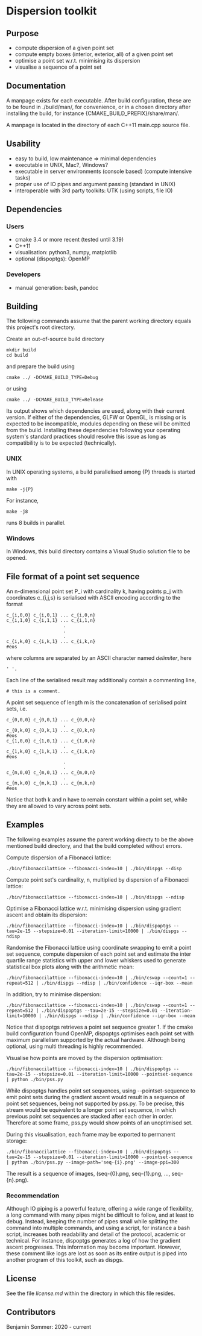 # Dispersion toolkit

## Purpose

* compute dispersion of a given point set
* compute empty boxes (interior, exterior, all) of a given point set
* optimise a point set w.r.t. minimising its dispersion
* visualise a sequence of a point set

## Documentation

A manpage exists for each executable. After build configuration, these are to be found in ./build/man/, for convenience, or in a chosen directory after installing the build, for instance {CMAKE_BUILD_PREFIX}/share/man/.

A manpage is located in the directory of each C++11 main.cpp source file.

## Usability

* easy to build, low maintenance => minimal dependencies
* executable in UNIX, Mac?, Windows?
* executable in server environments (console based) (compute intensive tasks)
* proper use of IO pipes and argument passing (standard in UNIX)
* interoperable with 3rd party toolkits: UTK (using scripts, file IO)

## Dependencies

### Users

* cmake 3.4 or more recent (tested until 3.19)
* C++11
* visualisation: python3, numpy, matplotlib
* optional (dispoptgs): OpenMP

### Developers

* manual generation: bash, pandoc

## Building

The following commands assume that the parent working directory equals this project's root directory.

Create an out-of-source build directory

````
mkdir build
cd build
````

and prepare the build using

``
cmake ../ -DCMAKE_BUILD_TYPE=Debug
``

or using

``
cmake ../ -DCMAKE_BUILD_TYPE=Release
``

Its output shows which dependencies are used, along with their current version. If either of the dependencies, GLFW or OpenGL, is missing or is expected to be incompatible, modules depending on these will be omitted from the build. Installing these dependencies following your operating system's standard practices should resolve this issue as long as compatibility is to be expected (technically).

### UNIX

In UNIX operating systems, a build parallelised among {P} threads is started with

``
make -j{P}
``

For instance,

``
make -j8
``

runs 8 builds in parallel.

### Windows

In Windows, this build directory contains a Visual Studio solution file to be opened.

## File format of a point set sequence

An n-dimensional point set P_i with cardinality k, having points p_j with coordinates c_{i,j,s} is serialised with ASCII encoding according to the format

````
c_{i,0,0} c_{i,0,1} ... c_{i,0,n}
c_{i,1,0} c_{i,1,1} ... c_{i,1,n}
                     .
                     .
                     .
c_{i,k,0} c_{i,k,1} ... c_{i,k,n}
#eos
````

where columns are separated by an ASCII character named *delimiter*, here

````
' '.
````

Each line of the serialised result may additionally contain a commenting line,

````
# this is a comment.
````

A point set sequence of length m is the concatenation of serialised point sets, i.e.

````
c_{0,0,0} c_{0,0,1} ... c_{0,0,n}
                     .
c_{0,k,0} c_{0,k,1} ... c_{0,k,n}
#eos
c_{1,0,0} c_{1,0,1} ... c_{1,0,n}
                     .
c_{1,k,0} c_{1,k,1} ... c_{1,k,n}
#eos
                     .
                     .
c_{m,0,0} c_{m,0,1} ... c_{m,0,n}
                     .
c_{m,k,0} c_{m,k,1} ... c_{m,k,n}
#eos
````

Notice that both k and n have to remain constant within a point set, while they are allowed to vary across point sets.

## Examples

The following examples assume the parent working directy to be the above mentioned build directory, and that the build completed without errors.

Compute dispersion of a Fibonacci lattice:

``
./bin/fibonaccilattice --fibonacci-index=10 | ./bin/dispgs --disp
``

Compute point set's cardinality, n, multiplied by dispersion of a Fibonacci lattice:

``
./bin/fibonaccilattice --fibonacci-index=10 | ./bin/dispgs --ndisp
``

Optimise a Fibonacci lattice w.r.t. minimising dispersion using gradient ascent and obtain its dispersion:

``
./bin/fibonaccilattice --fibonacci-index=10 | ./bin/dispoptgs --tau=2e-15 --stepsize=0.01 --iteration-limit=10000 | ./bin/dispgs --ndisp
``

Randomise the Fibonacci lattice using coordinate swapping to emit a point set sequence, compute dispersion of each point set and estimate the inter quartile range statistics with upper and lower whiskers used to generate statistical box plots along with the arithmetic mean:

``
./bin/fibonaccilattice --fibonacci-index=10 | ./bin/cswap --count=1 --repeat=512 | ./bin/dispgs --ndisp | ./bin/confidence --iqr-box --mean
``

In addition, try to minimise dispersion:

``
./bin/fibonaccilattice --fibonacci-index=10 | ./bin/cswap --count=1 --repeat=512 | ./bin/dispoptgs --tau=2e-15 --stepsize=0.01 --iteration-limit=10000 | ./bin/dispgs --ndisp | ./bin/confidence --iqr-box --mean
``

Notice that dispoptgs retrieves a point set sequence greater 1. If the cmake build configuration found OpenMP, dispoptgs optimises each point set with maximum parallelism supported by the actual hardware. Although being optional, using multi threading is highly recommended.

Visualise how points are moved by the dispersion optimisation:

``
./bin/fibonaccilattice --fibonacci-index=10 | ./bin/dispoptgs --tau=2e-15 --stepsize=0.01 --iteration-limit=10000 --pointset-sequence | python ./bin/pss.py
``

While dispoptgs handles point set sequences, using --pointset-sequence to emit point sets during the gradient ascent would result in a sequence of point set sequences, being not supported by pss.py. To be precise, this stream would be equivalent to a longer point set sequence, in which previous point set sequences are stacked after each other in order. Therefore at some frame, pss.py would show points of an unoptimised set.

During this visualisation, each frame may be exported to permanent storage:

``
./bin/fibonaccilattice --fibonacci-index=10 | ./bin/dispoptgs --tau=2e-15 --stepsize=0.01 --iteration-limit=10000 --pointset-sequence | python ./bin/pss.py --image-path='seq-{i}.png' --image-ppi=300
``

The result is a sequence of images, (seq-{0}.png, seq-{1}.png, ..., seq-{n}.png).

### Recommendation

Although IO piping is a powerful feature, offering a wide range of flexibility, a long command with many pipes might be difficult to follow, and at least to debug. Instead, keeping the number of pipes small while splitting the command into multiple commands, and using a script, for instance a bash script, increases both readability and detail of the protocol, academic or technical. For instance, dispoptgs generates a log of how the gradient ascent progresses. This information may become important. However, these comment like logs are lost as soon as its entire output is piped into another program of this toolkit, such as dispgs.

## License

See the file *license.md* within the directory in which this file resides.

## Contributors

Benjamin Sommer: 2020 - current

